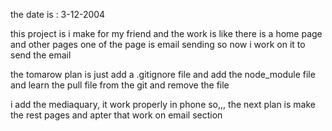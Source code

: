 the date is : 3-12-2004


this project is i make for my friend and the work is like there is a home page and other pages one of the page is email sending 
so now i work on it to send the email


the tomarow plan is just add a .gitignore file and add the node_module file and learn the pull file from the git and remove the
file


i add the mediaquary,
it work properly in phone so,,,
the next plan is make the rest pages and apter that work on email section 